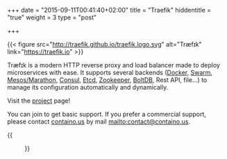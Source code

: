 +++
date = "2015-09-11T00:41:40+02:00"
title = "Traefik"
hiddentitle = "true"
weight = 3
type = "post"

+++

{{< figure src="http://traefik.github.io/traefik.logo.svg" alt="Træfɪk" link="https://traefik.io" >}}

Træfɪk is a modern HTTP reverse proxy and load balancer made to deploy microservices with ease.
It supports several backends  ([Docker](https://www.docker.com/), [Swarm](https://github.com/docker/swarm), [Mesos/Marathon](https://mesosphere.github.io/marathon/), [Consul](https://www.consul.io/), [Etcd](https://coreos.com/etcd/), [Zookeeper](https://zookeeper.apache.org), [BoltDB](https://github.com/boltdb/bolt), Rest API, file...) to manage its configuration automatically and dynamically.

Visit the [project](https://traefik.io) page!

You can join <script async defer src="https://traefik.herokuapp.com/slackin.js?large"></script> to get basic support.
If you prefer a commercial support, please contact [containo.us](https://containo.us) by mail <mailto:contact@containo.us>.


{{<figure class="left" src="https://img.shields.io/twitter/follow/traefikproxy.svg?style=social" link="https://twitter.com/intent/follow?screen_name=traefikproxy" >}}
